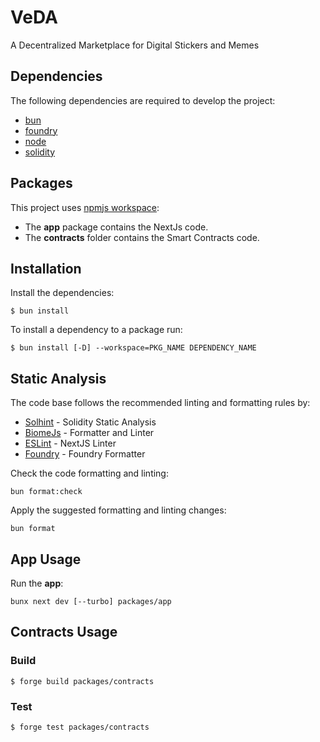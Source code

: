 # VeDA

A Decentralized Marketplace for Digital Stickers and Memes

## Dependencies

The following dependencies are required to develop the project:

- [bun](https://bun.sh/)
- [foundry](https://book.getfoundry.sh/)
- [node](https://nodejs.org/en)
- [solidity](https://soliditylang.org/)

## Packages

This project uses [npmjs workspace](https://docs.npmjs.com/cli/v7/using-npm/workspaces):

- The **app** package contains the NextJs code.
- The **contracts** folder contains the Smart Contracts code.

## Installation

Install the dependencies:

```shell
$ bun install
```

To install a dependency to a package run:

```shell
$ bun install [-D] --workspace=PKG_NAME DEPENDENCY_NAME
```

## Static Analysis

The code base follows the recommended linting and formatting rules by:

- [Solhint](https://tokenhouse.github.io/solhint) - Solidity Static Analysis
- [BiomeJs](https://biomejs.dev) - Formatter and Linter
- [ESLint](https://eslint.org/) - NextJS Linter
- [Foundry](https://book.getfoundry.sh/reference/config/formatter) - Foundry Formatter

Check the code formatting and linting:

```shell
bun format:check
```

Apply the suggested formatting and linting changes:

```shell
bun format
```

## App Usage

Run the **app**:

```shell
bunx next dev [--turbo] packages/app
```

## Contracts Usage

### Build

```shell
$ forge build packages/contracts
```

### Test

```shell
$ forge test packages/contracts
```
